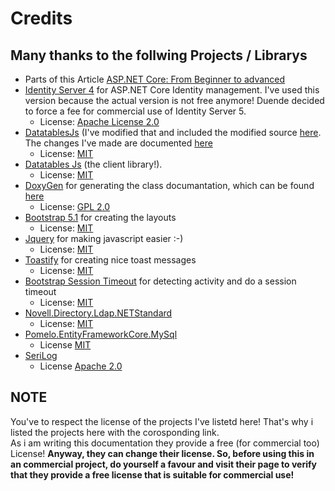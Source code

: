 # Credits

## Many thanks to the follwing Projects / Librarys

- Parts of this Article [ASP.NET Core: From Beginner to advanced](https://burakneis.com/asp-net-core-identity/)
- [Identity Server 4](https://github.com/IdentityServer/IdentityServer4) for ASP.NET Core Identity management. I've used this version because the actual version is not free anymore! Duende decided to force a fee for commercial use of Identity Server 5.
  - License: [Apache License 2.0](https://github.com/IdentityServer/IdentityServer4/blob/main/LICENSE)
- [DatatablesJs](https://github.com/ekondur/DatatableJS) (I've modified that and included the modified source [here](DatatablesJs). The changes I've made are documented [here](https://github.com/ekondur/DatatableJS/issues)
  - License: [MIT](https://github.com/ekondur/DatatableJS/blob/main/LICENSE.md)
- [Datatables Js](https://datatables.net/) (the client library!).
  - License: [MIT](https://datatables.net/license/mit)
- [DoxyGen](Https://doxygen.nl) for generating the class documantation, which can be found [here](Documentation/generated/html/)
  - License: [GPL 2.0](https://github.com/doxygen/doxygen/blob/master/LICENSE)
- [Bootstrap 5.1](https://getbootstrap.com) for creating the layouts
  - License: [MIT](https://github.com/twbs/bootstrap/blob/v4.0.0/LICENSE)
- [Jquery](https://jquery.com) for making javascript easier :-)
  - License: [MIT](https://jquery.org/license/)
- [Toastify](https://apvarun.github.io/toastify-js/) for creating nice toast messages
  - License: [MIT](https://github.com/apvarun/toastify-js/blob/master/LICENSE)
- [Bootstrap Session Timeout](https://jquery-plugins.net/bootstrap-session-timeout) for detecting activity and do a session timeout
  - License: [MIT](https://github.com/orangehill/bootstrap-session-timeout/blob/master/LICENSE.md)
- [Novell.Directory.Ldap.NETStandard](https://github.com/dsbenghe/Novell.Directory.Ldap.NETStandard)
  - License: [MIT](https://github.com/dsbenghe/Novell.Directory.Ldap.NETStandard/blob/master/LICENSE)
- [Pomelo.EntityFrameworkCore.MySql](https://github.com/PomeloFoundation/Pomelo.EntityFrameworkCore.MySql)
  - License [MIT](https://github.com/PomeloFoundation/Pomelo.EntityFrameworkCore.MySql)
- [SeriLog](https://serilog.net/)
  - License [Apache 2.0](https://www.apache.org/licenses/LICENSE-2.0)

## NOTE

You've to respect the license of the projects I've listetd here! That's why i listed the projects here with the corosponding link.  
As i am writing this documentation they provide a free (for commercial too) License! **Anyway, they can change their license. So, before using this in an commercial project, do yourself a favour and visit their page to verify that they provide a free license that is suitable for commercial use!**